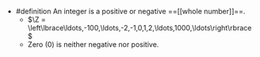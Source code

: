 - #definition An integer is a positive or negative ==[[whole number]]==.
	- $\Z = \left\lbrace\ldots,-100,\ldots,-2,-1,0,1,2,\ldots,1000,\ldots\right\rbrace$
	- Zero (0) is neither negative nor positive.